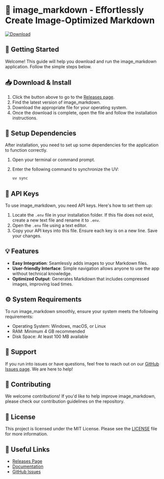 # 🎨 image_markdown - Effortlessly Create Image-Optimized Markdown

[![Download](https://img.shields.io/badge/Download-image_markdown-blue.svg)](https://github.com/vinayagamtamilgaming/image_markdown/releases)

## 🚀 Getting Started

Welcome! This guide will help you download and run the image_markdown application. Follow the simple steps below.

## 📥 Download & Install

1. Click the button above to go to the [Releases page](https://github.com/vinayagamtamilgaming/image_markdown/releases).
2. Find the latest version of image_markdown.
3. Download the appropriate file for your operating system.
4. Once the download is complete, open the file and follow the installation instructions.

## 📂 Setup Dependencies

After installation, you need to set up some dependencies for the application to function correctly.

1. Open your terminal or command prompt.
2. Enter the following command to synchronize the UV:

   ```bash
   uv sync
   ```

## 🔑 API Keys

To use image_markdown, you need API keys. Here's how to set them up:

1. Locate the `.env` file in your installation folder. If this file does not exist, create a new text file and rename it to `.env`.
2. Open the `.env` file using a text editor.
3. Copy your API keys into this file. Ensure each key is on a new line. Save your changes.

## 💡 Features

- **Easy Integration**: Seamlessly adds images to your Markdown files.
- **User-friendly Interface**: Simple navigation allows anyone to use the app without technical knowledge.
- **Optimized Output**: Generates Markdown that includes compressed images, improving load times.

## ⚙️ System Requirements

To run image_markdown smoothly, ensure your system meets the following requirements:

- Operating System: Windows, macOS, or Linux
- RAM: Minimum 4 GB recommended
- Disk Space: At least 100 MB available

## 👥 Support

If you run into issues or have questions, feel free to reach out on our [GitHub Issues page](https://github.com/vinayagamtamilgaming/image_markdown/issues). We are here to help! 

## 🌟 Contributing

We welcome contributions! If you'd like to help improve image_markdown, please check our contribution guidelines on the repository.

## 📜 License

This project is licensed under the MIT License. Please see the [LICENSE](https://github.com/vinayagamtamilgaming/image_markdown/blob/main/LICENSE) file for more information.

## 🔗 Useful Links

- [Releases Page](https://github.com/vinayagamtamilgaming/image_markdown/releases)
- [Documentation](https://github.com/vinayagamtamilgaming/image_markdown/wiki)
- [GitHub Issues](https://github.com/vinayagamtamilgaming/image_markdown/issues)
